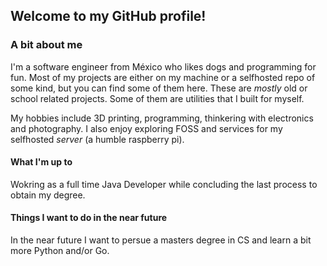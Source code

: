 ## Welcome to my GitHub profile!
### A bit about me
I'm a software engineer from México who likes dogs and programming for fun. Most of my projects are either on my machine or a selfhosted repo of some kind, but you can find some of them here. These are *mostly* old or school related projects. Some of them are utilities that I built for myself.

My hobbies include 3D printing, programming, thinkering with electronics and photography. I also enjoy exploring FOSS and services for my selfhosted *server* (a humble raspberry pi).

#### What I'm up to
Wokring as a full time Java Developer while concluding the last process to obtain my degree.

#### Things I want to do in the near future
In the near future I want to persue a masters degree in CS and learn a bit more Python and/or Go.
